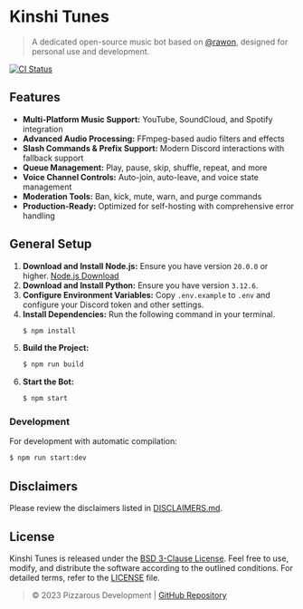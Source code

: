 # Kinshi Tunes

> A dedicated open-source music bot based on [@rawon](https://github.com/stegripe/rawon), designed for personal use and development.

<a href="https://github.com/pizzarous/kinshi-tunes/actions?query=workflow%3A%22Lint+code+and+compile+setup+script%22"><img src="https://github.com/pizzarous/kinshi-tunes/workflows/Lint%20code%20and%20compile%20setup%20script/badge.svg" alt="CI Status" /></a>

## Features

-   **Multi-Platform Music Support:** YouTube, SoundCloud, and Spotify integration
-   **Advanced Audio Processing:** FFmpeg-based audio filters and effects
-   **Slash Commands & Prefix Support:** Modern Discord interactions with fallback support
-   **Queue Management:** Play, pause, skip, shuffle, repeat, and more
-   **Voice Channel Controls:** Auto-join, auto-leave, and voice state management
-   **Moderation Tools:** Ban, kick, mute, warn, and purge commands
-   **Production-Ready:** Optimized for self-hosting with comprehensive error handling

## General Setup

1. **Download and Install Node.js:** Ensure you have version `20.0.0` or higher. [Node.js Download](https://nodejs.org)
2. **Download and Install Python:** Ensure you have version `3.12.6`.
3. **Configure Environment Variables:** Copy `.env.example` to `.env` and configure your Discord token and other settings.
4. **Install Dependencies:** Run the following command in your terminal.
    ```sh
    $ npm install
    ```
5. **Build the Project:**
    ```sh
    $ npm run build
    ```
6. **Start the Bot:**
    ```sh
    $ npm start
    ```

### Development
For development with automatic compilation:
```sh
$ npm run start:dev
```

## Disclaimers

Please review the disclaimers listed in [DISCLAIMERS.md](./DISCLAIMERS.md).

## License

Kinshi Tunes is released under the [BSD 3-Clause License](https://github.com/Pizzarous/Kinshi-Tunes/blob/main/LICENSE). Feel free to use, modify, and distribute the software according to the outlined conditions. For detailed terms, refer to the [LICENSE](https://github.com/Pizzarous/Kinshi-Tunes/blob/main/LICENSE) file.

> © 2023 Pizzarous Development | [GitHub Repository](https://github.com/pizzarous/kinshi-tunes)
